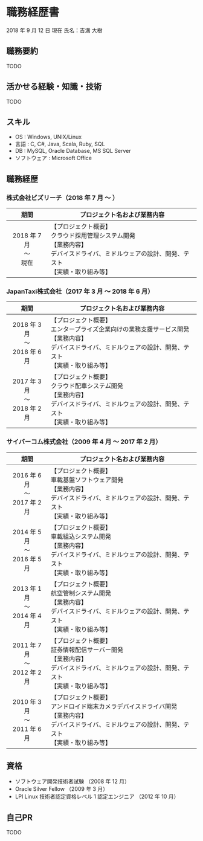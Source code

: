 # 職務経歴書

2018 年 9 月 12 日 現在
氏名：吉満 大樹

## 職務要約

TODO

## 活かせる経験・知識・技術

TODO

## スキル

- OS : Windows, UNIX/Linux
- 言語 : C, C#, Java, Scala, Ruby, SQL
- DB : MySQL, Oracle Database, MS SQL Server
- ソフトウェア : Microsoft Office

## 職務経歴

### 株式会社ビズリーチ（2018 年 7 月 〜 ）

| 期間 | プロジェクト名および業務内容 |
|:---:|---|
| 2018 年 7 月 <br> 〜 <br> 現在 | 【プロジェクト概要】 <br> クラウド採用管理システム開発 <br> 【業務内容】 <br> デバイスドライバ、ミドルウェアの設計、開発、テスト<br>【実績・取り組み等】<br>  |

### JapanTaxi株式会社（2017 年 3 月 〜 2018 年 6 月）

| 期間 | プロジェクト名および業務内容 |
|:---:|---|
| 2018 年 3 月 <br> 〜 <br> 2018 年 6 月 | 【プロジェクト概要】 <br> エンタープライズ企業向けの業務支援サービス開発 <br> 【業務内容】 <br> デバイスドライバ、ミドルウェアの設計、開発、テスト<br>【実績・取り組み等】<br>  |
| 2017 年 3 月 <br> 〜 <br> 2018 年 2 月 | 【プロジェクト概要】 <br> クラウド配車システム゙開発 <br> 【業務内容】 <br> デバイスドライバ、ミドルウェアの設計、開発、テスト<br>【実績・取り組み等】<br>  |

### サイバーコム株式会社（2009 年 4 月 〜 2017 年 2 月）

| 期間 | プロジェクト名および業務内容 |
|:---:|---|
| 2016 年 6 月 <br> 〜 <br> 2017 年 2 月 | 【プロジェクト概要】 <br> 車載基盤ソフトウェア開発 <br> 【業務内容】 <br> デバイスドライバ、ミドルウェアの設計、開発、テスト<br>【実績・取り組み等】<br>  |
| 2014 年 5 月 <br> 〜 <br> 2016 年 5 月 | 【プロジェクト概要】 <br> 車載組込システム開発 <br> 【業務内容】 <br> デバイスドライバ、ミドルウェアの設計、開発、テスト<br>【実績・取り組み等】<br>  |
| 2013 年 1 月 <br> 〜 <br> 2014 年 4 月 | 【プロジェクト概要】 <br> 航空管制システム開発 <br> 【業務内容】 <br> デバイスドライバ、ミドルウェアの設計、開発、テスト<br>【実績・取り組み等】<br>  |
| 2011 年 7 月 <br> 〜 <br> 2012 年 2 月 | 【プロジェクト概要】 <br> 証券情報配信サーバー開発 <br> 【業務内容】 <br> デバイスドライバ、ミドルウェアの設計、開発、テスト<br>【実績・取り組み等】<br>  |
| 2010 年 3 月 <br> 〜 <br> 2011 年 6 月 | 【プロジェクト概要】 <br> アンドロイド端末カメラデバイスドライバ開発 <br> 【業務内容】 <br> デバイスドライバ、ミドルウェアの設計、開発、テスト<br>【実績・取り組み等】<br>  |

## 資格

- ソフトウェア開発技術者試験 （2008 年 12 月）
- Oracle Silver Fellow （2009 年 3 月）
- LPI Linux 技術者認定資格レベル 1 認定エンジニア （2012 年 10 月）

## 自己PR

TODO
